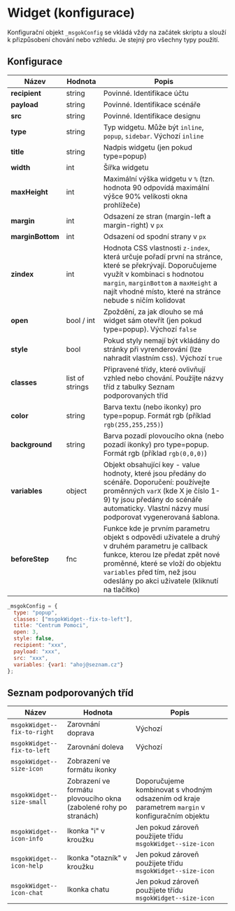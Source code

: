 # Widget (konfigurace)

Konfigurační objekt ``_msgokConfig`` se vkládá vždy na začátek skriptu a slouží k přizpůsobení chování nebo vzhledu. Je stejný pro všechny typy použití.

## Konfigurace

| Název | Hodnota | Popis                                                    |
|-------|---------|----------------------------------------------------------|
| **recipient**  |   string  | Povinné. Identifikace účtu |
| **payload**  |   string  | Povinné. Identifikace scénáře |
| **src**   |   string  | Povinné. Identifikace designu |
| **type**  |   string  | Typ widgetu. Může být ``inline``, ``popup``, ``sidebar``. Výchozí ``inline``  |
| **title**  |  string  | Nadpis widgetu (jen pokud type=popup) |
| **width**  |  int  | Šířka widgetu |
| **maxHeight**  |  int  | Maximální výška widgetu v ``%`` (tzn. hodnota 90 odpovídá maximální výšce 90% velikosti okna prohlížeče) |
| **margin**  |  int  | Odsazení ze stran (margin-left a margin-right) v ``px`` |
| **marginBottom**  |  int  | Odsazení od spodní strany v ``px`` |
| **zindex**  |  int  | Hodnota CSS vlastnosti ``z-index``, která určuje pořadí první na stránce, které se překrývají. Doporučujeme využít v kombinaci s hodnotou ``margin``, ``marginBottom`` a ``maxHeight`` a najít vhodné místo, které na stránce nebude s ničím kolidovat |
| **open**  | bool / int  | Zpoždění, za jak dlouho se má widget sám otevřít (jen pokud type=popup). Výchozí ``false`` |
| **style**  | bool  | Pokud styly nemají být vkládány do stránky při vyrenderování (lze nahradit vlastním css).  Výchozí ``true`` |
| **classes**  | list of strings  | Připravené třídy, které ovlivňují vzhled nebo chování. Použijte názvy tříd z tabulky Seznam podporovaných tříd |
| **color**  | string  | Barva textu (nebo ikonky) pro type=popup. Formát rgb (příklad ``rgb(255,255,255)``) |
| **background**  | string  | Barva pozadí plovoucího okna (nebo pozadí ikonky) pro type=popup. Formát rgb (příklad ``rgb(0,0,0)``) |
| **variables**  | object  | Objekt obsahující key - value hodnoty, které jsou předány do scénáře. Doporučení: používejte proměnných ``varX`` (kde X je číslo 1-9) ty jsou předány do scénáře automaticky. Vlastní názvy musí podporovat vygenerovaná šablona.  |
| **beforeStep**  | fnc  | Funkce kde je prvním parametru objekt s odpovědi uživatele a druhý v druhém parametru je callback funkce, kterou lze předat zpět nové proměnné, které se vloží do objektu `variables` před tím, než jsou odeslány po akci uživatele (kliknutí na tlačítko)  |



```js
_msgokConfig = {
  type: "popup",
  classes: ["msgokWidget--fix-to-left"],
  title: "Centrum Pomoci",   
  open: 3,   
  style: false,   
  recipient: "xxx",
  payload: "xxx", 
  src: "xxx",
  variables: {var1: "ahoj@seznam.cz"}
};
```


## Seznam podporovaných tříd

| Název | Hodnota | Popis                                                    |
|-------|---------|----------------------------------------------------------|
| ``msgokWidget--fix-to-right``  | Zarovnání doprava  | Výchozí |
| ``msgokWidget--fix-to-left``  | Zarovnání doleva  | Výchozí |
| ``msgokWidget--size-icon``  | Zobrazení ve formátu ikonky  |  |
| ``msgokWidget--size-small``  | Zobrazení ve formátu plovoucího okna (zabolené rohy po stranách)  | Doporučujeme kombinovat s vhodným odsazením od kraje parametrem ``margin`` v konfiguračním objektu |
| ``msgokWidget--icon-info``  | Ikonka "i" v kroužku  | Jen pokud zároveň použijete třídu ``msgokWidget--size-icon`` |
| ``msgokWidget--icon-help``  | Ikonka "otazník" v kroužku  | Jen pokud zároveň použijete třídu ``msgokWidget--size-icon`` |
| ``msgokWidget--icon-chat``  | Ikonka chatu  | Jen pokud zároveň použijete třídu ``msgokWidget--size-icon`` |
